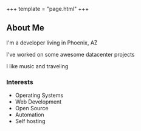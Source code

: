 +++
template = "page.html"
+++

## About Me

I'm a developer living in Phoenix, AZ

I've worked on some awesome datacenter projects

I like music and traveling

### Interests

- Operating Systems
- Web Development
- Open Source
- Automation
- Self hosting
